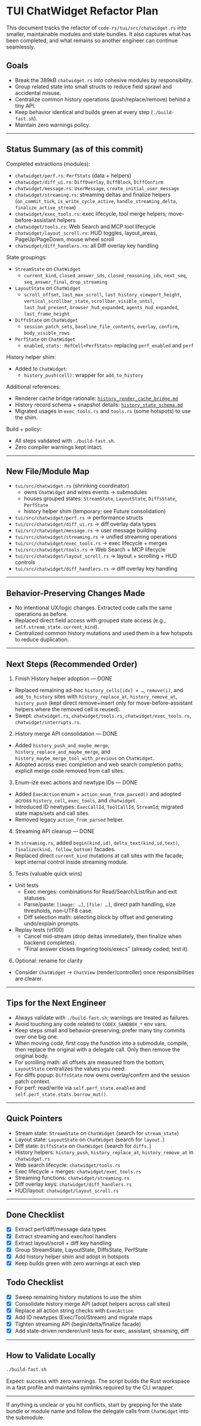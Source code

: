 
# TUI ChatWidget Refactor Plan

This document tracks the refactor of `code-rs/tui/src/chatwidget.rs` into smaller, maintainable modules and state bundles. It also captures what has been completed, and what remains so another engineer can continue seamlessly.

## Goals

- Break the 389kB `chatwidget.rs` into cohesive modules by responsibility.
- Group related state into small structs to reduce field sprawl and accidental misuse.
- Centralize common history operations (push/replace/remove) behind a tiny API.
- Keep behavior identical and builds green at every step (`./build-fast.sh`).
- Maintain zero warnings policy.

---

## Status Summary (as of this commit)

Completed extractions (modules):
- `chatwidget/perf.rs`: `PerfStats` (data + helpers)
- `chatwidget/diff_ui.rs`: `DiffOverlay`, `DiffBlock`, `DiffConfirm`
- `chatwidget/message.rs`: `UserMessage`, `create_initial_user_message`
- `chatwidget/streaming.rs`: streaming deltas and finalize helpers (`on_commit_tick`, `is_write_cycle_active`, `handle_streaming_delta`, `finalize_active_stream`)
- `chatwidget/exec_tools.rs`: exec lifecycle, tool merge helpers; move-before-assistant helpers
- `chatwidget/tools.rs`: Web Search and MCP tool lifecycle
- `chatwidget/layout_scroll.rs`: HUD toggles, layout_areas, PageUp/PageDown, mouse wheel scroll
- `chatwidget/diff_handlers.rs`: all Diff overlay key handling

State groupings:
- `StreamState` on `ChatWidget`
  - `current_kind`, `closed_answer_ids`, `closed_reasoning_ids`, `next_seq`, `seq_answer_final`, `drop_streaming`
- `LayoutState` on `ChatWidget`
  - `scroll_offset`, `last_max_scroll`, `last_history_viewport_height`, `vertical_scrollbar_state`, `scrollbar_visible_until`, `last_hud_present`, `browser_hud_expanded`, `agents_hud_expanded`, `last_frame_height`
- `DiffsState` on `ChatWidget`
  - `session_patch_sets`, `baseline_file_contents`, `overlay`, `confirm`, `body_visible_rows`
- `PerfState` on `ChatWidget`
  - `enabled`, `stats: RefCell<PerfStats>` replacing `perf_enabled` and `perf`

History helper shim:
- Added to `ChatWidget`:
  - `history_push(cell)`: wrapper for `add_to_history`
  
Additional references:
- Renderer cache bridge rationale: [`history_render_cache_bridge.md`](history_render_cache_bridge.md)
- History record schema + snapshot details: [`history_state_schema.md`](history_state_schema.md)
- Migrated usages in `exec_tools.rs` and `tools.rs` (some hotspots) to use the shim.

Build + policy:
- All steps validated with `./build-fast.sh`.
- Zero compiler warnings kept intact.

---

## New File/Module Map

- `tui/src/chatwidget.rs` (shrinking coordinator)
  - owns `ChatWidget` and wires events → submodules
  - houses grouped states: `StreamState`, `LayoutState`, `DiffsState`, `PerfState`
  - history helper shim (temporary; see Future consolidation)
- `tui/src/chatwidget/perf.rs` → performance structs
- `tui/src/chatwidget/diff_ui.rs` → diff overlay data types
- `tui/src/chatwidget/message.rs` → user message building
- `tui/src/chatwidget/streaming.rs` → unified streaming operations
- `tui/src/chatwidget/exec_tools.rs` → exec lifecycle + merges
- `tui/src/chatwidget/tools.rs` → Web Search + MCP lifecycle
- `tui/src/chatwidget/layout_scroll.rs` → layout + scrolling + HUD controls
- `tui/src/chatwidget/diff_handlers.rs` → diff overlay key handling

---

## Behavior-Preserving Changes Made

- No intentional UX/logic changes. Extracted code calls the same operations as before.
- Replaced direct field access with grouped state access (e.g., `self.stream_state.current_kind`).
- Centralized common history mutations and used them in a few hotspots to reduce duplication.

---

## Next Steps (Recommended Order)

1) Finish History helper adoption — DONE
- Replaced remaining ad-hoc `history_cells[idx] = …`, `remove(i)`, and `add_to_history` sites with `history_replace_at`, `history_remove_at`, `history_push` (kept direct remove+insert only for move-before-assistant helpers where the removed cell is reused).
- Swept: `chatwidget.rs`, `chatwidget/tools.rs`, `chatwidget/exec_tools.rs`, `chatwidget/interrupts.rs`.

2) History merge API consolidation — DONE
- Added `history_push_and_maybe_merge`, `history_replace_and_maybe_merge`, and `history_maybe_merge_tool_with_previous` on `ChatWidget`.
- Adopted across exec completion and web search completion paths; explicit merge code removed from call sites.

3) Enum-ize exec actions and newtype IDs — DONE
- Added `ExecAction` enum + `action_enum_from_parsed()` and adopted across `history_cell`, `exec_tools`, and `chatwidget`.
- Introduced ID newtypes: `ExecCallId`, `ToolCallId`, `StreamId`; migrated state maps/sets and call sites.
- Removed legacy `action_from_parsed` helper.

4) Streaming API cleanup — DONE
- In `streaming.rs`, added `begin(kind,id)`, `delta_text(kind,id,text)`, `finalize(kind, follow_bottom)` facades.
- Replaced direct `current_kind` mutations at call sites with the facade; kept internal control inside streaming module.

5) Tests (valuable quick wins)
- Unit tests
  - Exec merges: combinations for Read/Search/List/Run and exit statuses.
  - Parse/paste: `[image: …]`, `[file: …]`, direct path handling, size thresholds, non‑UTF8 case.
  - Diff selection math: selecting block by offset and generating undo/explain prompts.
- Replay tests (vt100)
  - Cancel mid-stream (drop deltas immediately, then finalize when backend completes).
  - “Final answer closes lingering tools/execs” (already coded; test it). 

6) Optional: rename for clarity
- Consider `ChatWidget` → `ChatView` (render/controller) once responsibilities are clearer.

---

## Tips for the Next Engineer

- Always validate with `./build-fast.sh`; warnings are treated as failures.
- Avoid touching any code related to `CODEX_SANDBOX_*` env vars.
- Keep steps small and behavior‑preserving; prefer many tiny commits over one big one.
- When moving code, first copy the function into a submodule, compile, then replace the original with a delegate call. Only then remove the original body.
- For scrolling math: all offsets are measured from the bottom; `LayoutState` centralizes the values you need.
- For diffs popup: `DiffsState` now owns overlay/confirm and the session patch context.
- For perf: read/write via `self.perf_state.enabled` and `self.perf_state.stats.borrow_mut()`.

---

## Quick Pointers

- Stream state: `StreamState` on `ChatWidget` (search for `stream_state`)
- Layout state: `LayoutState` on `ChatWidget` (search for `layout.`)
- Diff state: `DiffsState` on `ChatWidget` (search for `diffs.`)
- History helpers: `history_push`, `history_replace_at`, `history_remove_at` in `chatwidget.rs`
- Web search lifecycle: `chatwidget/tools.rs`
- Exec lifecycle + merges: `chatwidget/exec_tools.rs`
- Streaming functions: `chatwidget/streaming.rs`
- Diff overlay keys: `chatwidget/diff_handlers.rs`
- HUD/layout: `chatwidget/layout_scroll.rs`

---

## Done Checklist

- [x] Extract perf/diff/message data types
- [x] Extract streaming and exec/tool handlers
- [x] Extract layout/scroll + diff key handling
- [x] Group StreamState, LayoutState, DiffsState, PerfState
- [x] Add history helper shim and adopt in hotspots
- [x] Keep builds green with zero warnings at each step

## Todo Checklist

- [x] Sweep remaining history mutations to use the shim
- [x] Consolidate history merge API (adopt helpers across call sites)
- [x] Replace all action string checks with `ExecAction`
- [x] Add ID newtypes (Exec/Tool/Stream) and migrate maps
- [x] Tighten streaming API (begin/delta/finalize facade)
- [x] Add state-driven renderer/unit tests for exec, assistant, streaming, diff

---

## How to Validate Locally

```bash
./build-fast.sh
```

Expect: success with zero warnings. The script builds the Rust workspace in a fast profile and maintains symlinks required by the CLI wrapper.

---

If anything is unclear or you hit conflicts, start by grepping for the state bundle or module name and follow the delegate calls from `ChatWidget` into the submodule.
